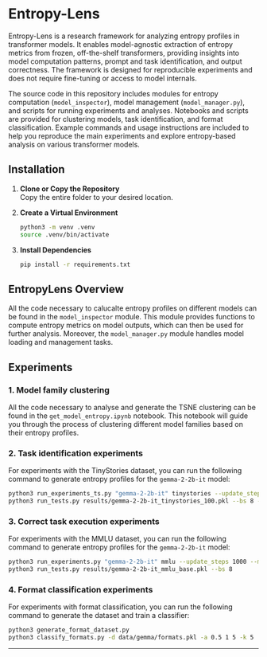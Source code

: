 # Entropy-Lens
Entropy-Lens is a research framework for analyzing entropy profiles in transformer models. It enables model-agnostic extraction of entropy metrics from frozen, off-the-shelf transformers, providing insights into model computation patterns, prompt and task identification, and output correctness. The framework is designed for reproducible experiments and does not require fine-tuning or access to model internals.

The source code in this repository includes modules for entropy computation (`model_inspector`), model management (`model_manager.py`), and scripts for running experiments and analyses. Notebooks and scripts are provided for clustering models, task identification, and format classification. Example commands and usage instructions are included to help you reproduce the main experiments and explore entropy-based analysis on various transformer models.

## Installation

1. **Clone or Copy the Repository**  
    Copy the entire folder to your desired location.

2. **Create a Virtual Environment**  
    ```bash
    python3 -m venv .venv
    source .venv/bin/activate
    ```

3. **Install Dependencies**  
    ```bash
    pip install -r requirements.txt
    ```

## EntropyLens Overview
All the code necessary to calucalte entropy profiles on different models can be found in the `model_inspector` module. This module provides functions to compute entropy metrics on model outputs, which can then be used for further analysis. Moreover, the `model_manager.py` module handles model loading and management tasks.

## Experiments

### 1. Model family clustering
All the code necessary to analyse and generate the TSNE clustering can be found in the `get_model_entropy.ipynb` notebook. This notebook will guide you through the process of clustering different model families based on their entropy profiles.

### 2. Task identification experiments
For experiments with the TinyStories dataset, you can run the following command to generate entropy profiles for the `gemma-2-2b-it` model:

```bash
python3 run_experiments_ts.py "gemma-2-2b-it" tinystories --update_steps 1000 --max_len 8 --n_stories 100
python3 run_tests.py results/gemma-2-2b-it_tinystories_100.pkl --bs 8 --label "prompt"
```

### 3. Correct task execution experiments
For experiments with the MMLU dataset, you can run the following command to generate entropy profiles for the `gemma-2-2b-it` model:


```bash
python3 run_experiments.py "gemma-2-2b-it" mmlu --update_steps 1000 --max_len 8 --prompt_type base
python3 run_tests.py results/gemma-2-2b-it_mmlu_base.pkl --bs 8
```


### 4. Format classification experiments
For experiments with format classification, you can run the following command to generate the dataset and train a classifier:

```bash
python3 generate_format_dataset.py
python3 classify_formats.py -d data/gemma/formats.pkl -a 0.5 1 5 -k 5
```

---